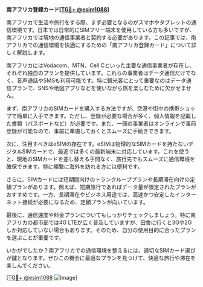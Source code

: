 **南アフリカ登録カード[[TG💪+ @esim1088](https://t.me/s/esim1088)]**

南アフリカで生活や旅行をする際、まず必要となるのがスマホやタブレットの通信環境です。日本では日常的にSIMフリー端末を使用している方も多いですが、南アフリカでは現地の通信事業者と契約する必要があります。この記事では、南アフリカでの通信環境を快適にするための「南アフリカ登録カード」について詳しく解説します。

南アフリカにはVodacom、MTN、Cell Cといった主要な通信事業者が存在し、それぞれ独自のプランを提供しています。これらの事業者はデータ通信だけでなく、音声通話やSMSも利用可能です。特に観光客にとって重要なのはデータ通信プランで、SNSや地図アプリなどを使いながら旅を楽しむために欠かせません。

まず、南アフリカのSIMカードを購入する方法ですが、空港や街中の携帯ショップで簡単に入手できます。ただし、登録が必要な場合が多く、個人情報を記載した書類（パスポートなど）が必要です。また、一部の事業者はオンラインで事前登録が可能なので、事前に準備しておくとスムーズに手続きできます。

次に、注目すべきはeSIMの存在です。eSIMは物理的なSIMカードを持たないデジタルSIMカードで、最近では多くの最新端末に対応しています。これを使うと、現地のSIMカードを差し替える手間なく、旅行先でもスムーズに通信環境を確保できます。特に頻繁に海外を訪れる方には便利です。

さらに、SIMカードには短期間向けのトランクループプランや長期滞在向けの定額プランがあります。例えば、短期旅行であればデータ量が限定されたプランがおすすめです。一方、長期滞在やビジネス用途では、高速かつ安定したインターネット接続が必要になるため、定額プランが向いています。

最後に、通信速度や料金プランについてもしっかりチェックしましょう。特に南アフリカの都市部では4G LTEが広く普及していますが、田舎に行くと3Gや2Gしか対応していない場合もあります。そのため、自分の使用目的に合ったプランを選ぶことが重要です。

いかがでしたか？南アフリカでの通信環境を整えるには、適切なSIMカード選びが鍵となります。ぜひこの機会に最適なプランを見つけて、快適な旅行や滞在を楽しんでください。

[[TG💪+ @esim1088](https://t.me/s/esim1088) ![Image](https://i.postimg.cc/Y0z9fWf4/image.png)]